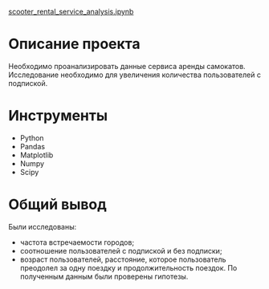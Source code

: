 [scooter_rental_service_analysis.ipynb](https://github.com/thmndswpr/data-analyst-projects/blob/main/scooter-rental-service/scooter_rental_service_analysis.ipynb)
# Описание проекта
Необходимо проанализировать данные сервиса аренды самокатов. Исследование необходимо для увеличения количества пользователей с подпиской.

#  Инструменты
* Python
* Pandas
* Matplotlib
* Numpy
* Scipy
  
# Общий вывод
Были исследованы:
* частота встречаемости городов;
* cоотношение пользователей с подпиской и без подписки;
* возраст пользователей, расстояние, которое пользователь преодолел за одну поездку и продолжительность поездок.
По полученным данным были проверены гипотезы. 
